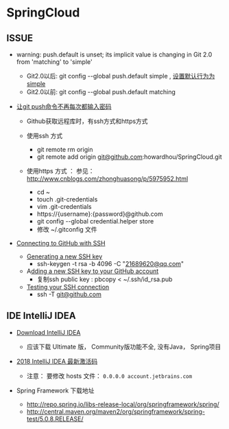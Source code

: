 # SpringCloud


## ISSUE
- warning: push.default is unset; its implicit value is changing in Git 2.0 from 'matching' to 'simple'
	- Git2.0以后: git config --global push.default simple   , [设置默认行为为simple](https://blog.csdn.net/u010828718/article/details/51161802)
    - Git2.0以前: git config --global push.default matching  

- [让git push命令不再每次都输入密码](https://blog.csdn.net/itmyhome1990/article/details/42557817)
	- Github获取远程库时，有ssh方式和https方式
	- 使用ssh 方式
		- git remote rm origin
		- git remote add origin git@github.com:howardhou/SpringCloud.git

	- 使用https 方式 ： 参见： http://www.cnblogs.com/zhonghuasong/p/5975952.html
	 	- cd ~
		- touch .git-credentials
		- vim .git-credentials
		- https://{username}:{password}@github.com
		- git config --global credential.helper store
		- 修改 ~/.gitconfig 文件 

- [Connecting to GitHub with SSH](https://help.github.com/articles/connecting-to-github-with-ssh/)
	- [Generating a new SSH key](https://help.github.com/articles/generating-a-new-ssh-key-and-adding-it-to-the-ssh-agent/)
		- ssh-keygen -t rsa -b 4096 -C "21689620@qq.com"
	- A[dding a new SSH key to your GitHub account](https://help.github.com/articles/adding-a-new-ssh-key-to-your-github-account/)
		- 复制ssh public key : pbcopy < ~/.ssh/id_rsa.pub
	- [Testing your SSH connection](https://help.github.com/articles/testing-your-ssh-connection/)
		- ssh -T git@github.com


## IDE IntelliJ IDEA
- [Download IntelliJ IDEA](https://www.jetbrains.com/idea/download/#section=mac)
	- 应该下载 Ultimate 版， Community版功能不全, 没有Java， Spring项目

- [2018 IntelliJ IDEA 最新激活码](https://www.jianshu.com/p/48f637869456)
	- 注意： 要修改 hosts 文件： `0.0.0.0 account.jetbrains.com`

- Spring Framework 下载地址
	- http://repo.spring.io/libs-release-local/org/springframework/spring/
	- http://central.maven.org/maven2/org/springframework/spring-test/5.0.8.RELEASE/

